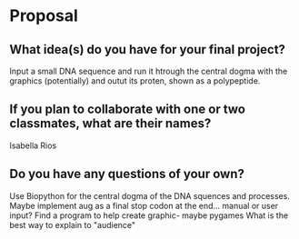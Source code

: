 # Proposal

## What idea(s) do you have for your final project?

Input a small DNA sequence and run it htrough the central dogma with the graphics (potentially) and outut its proten, shown as a polypeptide. 

## If you plan to collaborate with one or two classmates, what are their names?

Isabella Rios

## Do you have any questions of your own?

Use Biopython for the central dogma of the DNA squences and processes. Maybe implement aug as a final stop codon at the end... manual or user input? 
Find a program to help create graphic- maybe pygames
What is the best way to explain to "audience"
